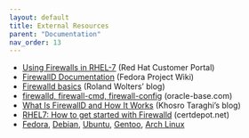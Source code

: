```yaml
---
layout: default
title: External Resources
parent: "Documentation"
nav_order: 13
---
```


 * [Using Firewalls in RHEL-7](https://access.redhat.com/documentation/en-US/Red_Hat_Enterprise_Linux/7/html/Security_Guide/sec-Using_Firewalls.html) (Red Hat Customer Portal)
 * [FirewallD Documentation](https://fedoraproject.org/wiki/FirewallD) (Fedora Project Wiki)
 * [Firewalld basics](http://liquidat.wordpress.com/2013/04/09/howto-firewalld-basics/) (Roland Wolters’ blog)
 * [firewalld, firewall-cmd, firewall-config](http://www.oracle-base.com/articles/linux/linux-firewall-firewalld.php) (oracle-base.com)
 * [What Is FirewallD and How It Works](http://ktaraghi.blogspot.cz/2013/10/what-is-firewalld-and-how-it-works.html) (Khosro Taraghi’s blog)
 * [RHEL7: How to get started with Firewalld](http://www.certdepot.net/rhel7-get-started-firewalld/) (certdepot.net)
 * [Fedora](https://apps.fedoraproject.org/packages/firewalld/), [Debian](https://packages.debian.org/unstable/main/firewalld), [Ubuntu](https://launchpad.net/ubuntu/+source/firewalld), [Gentoo](http://packages.gentoo.org/package/net-firewall/firewalld), [Arch Linux](https://www.archlinux.org/packages/community/any/firewalld/)
